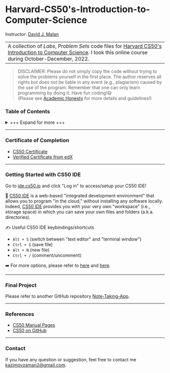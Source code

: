 Harvard-CS50's-Introduction-to-Computer-Science
===============================================

Instructor: [David J. Malan](https://cs.harvard.edu/malan/)

<table>
<tr>
<td>
A collection of <i>Labs</i>, <i>Problem Sets</i> code files for <a href="https://cs50.harvard.edu/x/2021/">Harvard CS50's Introduction to Computer Science</a>.
I took this online course during October-December, 2022.
</td>
</tr>
</table>

> DISCLAIMER: Please do not simply copy the code without trying to solve the problems yourself in the first place. The author reserves all rights but does not be liable in any event (e.g., plagiarism) caused by the use of the program. Remember that one can only learn programming by doing it. Have fun coding!😃  
(Please see [Academic Honesty](https://cs50.harvard.edu/x/2021/honesty/) for more details and guidelines!)


### Table of Contents

<details>
<summary>+++ Expand for more +++</summary>

<br>

> N.B. For all of the Problem Sets, only "**more comfortable**" ones are implemented.  

🔴 Week 1 - C  
- Lab 1
	+ [hello](./lab1/hello)
	+ [population](./lab1/population)
- Problem Set 1
	+ [credit](./pset1/credit)
	+ [mario](./pset1/mario)

🟠 Week 2 - Arrays  
- Lab 2
	+ [scrabble](./lab2/scrabble)
- Problem Set 2
	+ [readability](./pset2/readability)
	+ [substitution](./pset2/substitution)

🟡 Week 3 - Algorithms  
- Lab 3
	+[sort](./lab3/sort)
- Problem Set 3
	+ [plurality](./pset3/plurality)
	+ [tideman](./pset3/tideman)

🟢 Week 4 - Memory  
- Lab 4
	+ [volume](./lab4/volume)
- Problem Set 4
	+ [filter](./pset4/filter)
	+ [recover](./pset4/recover)

🔵 Week 5 - Data Structures  
- Lab 5
	+ [inheritance](./lab5/inheritance)
- Problem Set 5
	+ [speller](./pset5/speller)

🟣 Week 6 - Python  
- Lab 6
	+ [worldcup](./lab6/worldcup)
- Problem Set 6
	+ [credit](./pset6/credit)
	+ [dna](./pset6/dna)
	+ [hello](./pset6/hello)
	+ [mario](./pset6/mario)
	+ [readability](./pset6/readability)

🟤 Week 7 - SQL  
- Lab 7
	+ [songs](./lab7/songs)
- Problem Set 7
	+ [fiftyville](./pset7/fiftyville)
	+ [movies](./pset7/movies)

⚫️ Week 8 - HTML, CSS, JavaScript  
- Lab 8
	+ [trivia](./lab8/trivia)
- Problem Set 8
	+ [homepage](https://github.com/huaminghuangtw/huaminghuangtw.github.io) (⭐View my personal website [here](https://huaminghuangtw.github.io/) !!!)

⚪️ Week 9 - Flask  
- Lab 9
	+ [birthdays](./lab9/birthdays)
- Problem Set 9
	+ [finance](https://github.com/huaminghuangtw/CS50-Finance)

</details>

---

### Certificate of Completion

- [CS50 Certificate](https://certificates.cs50.io/4ea0f1af-9e1e-4544-a99a-974f84fa02c1.png?size=A4)
- [Verified Certificate from edX](https://courses.edx.org/certificates/83c9c3ff8c654190b867c224aeaabefa)

---

### Getting Started with CS50 IDE
Go to [ide.cs50.io](https://ide.cs50.io/) and click "Log in" to access/setup your CS50 IDE!

📝 [CS50 IDE](https://ide.cs50.io/) is a web-based "integrated development environment" that allows you to program "in the cloud," without installing any software locally. Indeed, [CS50 IDE](https://ide.cs50.io/) provides you with your very own "workspace" (i.e., storage space) in which you can save your own files and folders (a.k.a. directories).

✍️ Useful CS50 IDE keybindings/shortcuts
- `Alt + S` (switch between "text editor" and "terminal window")
- `Ctrl + S` (save file)
- `Alt + N` (new file)
- `Ctrl + /` (comment/uncomment)

➡️ For more options, please refer to [here](https://www.pythonclassroom.com/python-cloud-options/cloud9/cloud9-cheat-sheet) and [here](https://www.reddit.com/r/cs50/comments/9he3rx/what_are_your_favourite_most_useful_cs50_ide/).

---

### Final Project

Please refer to another GitHub repository [Note-Taking-App](https://github.com/kazimovzaman2/CS50/tree/main/CS50x/final-project).

---

### References
- [CS50 Manual Pages](https://manual.cs50.io/)
- [CS50 on GitHub](https://github.com/cs50)

---

### Contact
If you have any question or suggestion, feel free to contact me kazimovzaman2@gmail.com.
